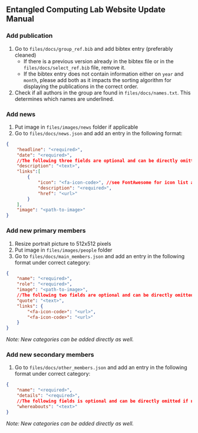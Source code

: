 ## Entangled Computing Lab Website Update Manual

### Add publication

1. Go to `files/docs/group_ref.bib` and add bibtex entry (preferably cleaned)
    - If there is a previous version already in the bibtex file or in the `files/docs/select_ref.bib` file, remove it.
    - If the bibtex entry does not contain information either on `year` and `month`, please add both as it impacts the sorting algorithm for displaying the publications in the correct order.
1. Check if all authors in the group are found in `files/docs/names.txt`. This determines which names are underlined.

### Add news 

1. Put image in `files/images/news` folder if applicable
1. Go to `files/docs/news.json` and add an entry in the following format:
```json
{
    "headline": "<required>",
    "date": "<required>",
    //The following three fields are optional and can be directly omitted if not used.
    "description": "<text>",
    "links":[
        {
            "icon": "<fa-icon-code>", //see FontAwesome for icon list and entry code
            "description": "<required>",
            "href": "<url>"
        }
    ],
    "image": "<path-to-image>"
}
```

### Add new primary members 

1. Resize portrait picture to 512x512 pixels
1. Put image in `files/images/people` folder 
1. Go to `files/docs/main_members.json` and add an entry in the following format under correct category:
```json
{
    "name": "<required>",
    "role": "<required>",
    "image": "<path-to-image>",
    //The following two fields are optional and can be directly omitted if not used.
    "quote": "<text>",
    "links": {
        "<fa-icon-code>": "<url>",
        "<fa-icon-code>": "<url>"
    }
}
```

_Note: New categories can be added directly as well._

### Add new secondary members 

1. Go to `files/docs/other_members.json` and add an entry in the following format under correct category:
```json
{
    "name": "<required>",
    "details": "<required>",
    //The following fields is optional and can be directly omitted if not used.
    "whereabouts": "<text>"
}
```

_Note: New categories can be added directly as well._


